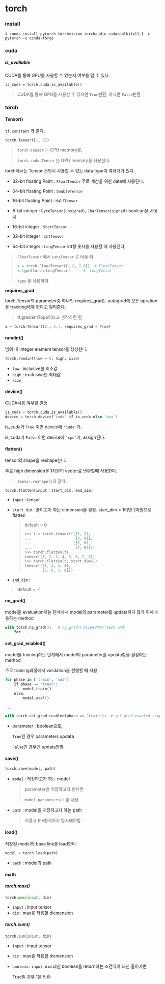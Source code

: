 # torch

### install

```
$ conda install pytorch torchvision torchaudio cudatoolkit=11.1 -c pytorch -c conda-forge
```





### cuda

##### is_available

CUDA를 통해  GPU를 사용할 수 있는지 여부를 알 수 있다.

```
is_cuda = torch.cuda.is_available()
```

> CUDA를 통해  GPU를 사용할 수 있으면 `True`반환, 아니면 `False`반환



### torch

#### Tensor()

`tf.constant` 와 같다.

```python
torch.Tensor([1, 2])
```

> `torch.Tensor` 는 CPU memory를,
>
> `torch.cuda.Tensor` 는 GPU memory를 사용한다.

torch에서는 Tensor 선언시 사용할 수 있는 data type이 여러개가 있다. 

- 32-bit floating Point : `FloatTensor`  주로 계산을 위한 data에 사용된다.

- 64-bit floating Point : `DoubleTensor`

- 16-bit floating Point : `HalfTensor`

- 8-bit integer : `ByteTensor(unsigned)`, `CharTensor(signed)`  boolean을 사용시

- 16-bit integer : `ShortTensor`

- 32-bit integer : `IntTensor`

- 64-bit integer : `LongTensor`   int형 숫자를 사용할 때 사용된다.

>  `FloatTensor` 에서 `LongTensor`  로 바꿀 때
>
> ```python
> x = torch.FloatTensor([1.0, 2.0])  # FloatTensor
> x.type(torch.LongTensor)		# `LongTensor`  
> ```
>
> `type` 을 사용하자.



**requires_grad**

torch.Tensor의 parameter중 하나인 requires_grad는 autograd에 모든 opration을 tracking해야 한다고 알려준다.

>  tf.gradientTape이라고 생각하면 됨

```python
a = torch.Tensor([2., 3.], requires_grad = True)
```





#### randint()

범위 내 integer element tensor를 생성한다.

```python
torch.randint(low = 0, high, size)
```

- `low` : inclusive한 최소값
- `high` : exclusive한 최대값
- `size`



#### device()

CUDA사용 여부를 결정

```python
is_cuda = torch.cuda.is_available()
device = torch.device('cuda' if is_cuda else 'cpu')
```

is_cuda가 `True` 이면 device에 `'cuda'`가, 

is_cuda가 `False` 이면 device에 `'cpu'`가, assign된다.





#### flatten()

tensor의 shape을 reshape한다.

주로 high dimension을 1차원의 vector로 변환할때 사용한다.

> `tensor.reshape()`과 같다. 

```
torch.flatten(input, start_dim, end_dim)
```

- `input` : tensor

- `start_dim` : 줄이고자 하는 dimension을 결정. start_dim = 1이면 2차원으로 flatten

  > default = 0
  >
  > ```python
  > >>> t = torch.tensor([[[1, 2],
  > ...                    [3, 4]],
  > ...                   [[5, 6],
  > ...                    [7, 8]]])
  > >>> torch.flatten(t)
  > tensor([1, 2, 3, 4, 5, 6, 7, 8])
  > >>> torch.flatten(t, start_dim=1)
  > tensor([[1, 2, 3, 4],
  >         [5, 6, 7, 8]])
  > ```

-  `end_dim` : 

  > default = -1



#### no_grad()

model을 evaluation하는 단계에서 model의 parameter를 updata하지 않기 위해 사용하는 method

```python
with torch.np_grad():	# np_grad의 scope안에서 test 진행
    for ...
```



#### set_grad_enabled()

model을 training하는 단계에서 model의 parameter를 updata함을 결정하는 method

주로 training과정에서 validation을 진행할 때 사용

```python
for phase in ['train', 'val']:
    if phase == 'train':
        model.train()
    else:
        model.eval()
            
...

with torch.set_grad_enabled(phase == 'train'):	# set_grad_enabled scope안에서 test 진행
```

- parameter : boolean으로, 

  `True`인 경우 parameters updata

  `False`인 경우엔 updata안함



#### save()

```python
torch.save(model, path)
```

- `model` : 저장하고자 하는 model

  > parameter만 저장하고자 한다면 
  >
  > `model.parameters()` 를 사용

- `path` : model을 저장하고자 하는 path

  > 저장시 file형식까지 명시해야함



#### load()

저장된 model의 base line을 load한다.

```python
model = torch.load(path)
```

- `path` : model의 path







#### math

##### torch.max()

```python
torch.max(input, dim)
```

- `input` : input tensor
- `dim` : max를 적용할 diemension





##### torch.sum()

```python
torch.sum(input, dim)
```

- `input` : input tensor

- `dim` : max를 적용할 diemension

- `boolean` : `input`, `dim` 대신 boolean을 return하는 조건식이 대신 들어가면

  True일 경우 1을 반환

